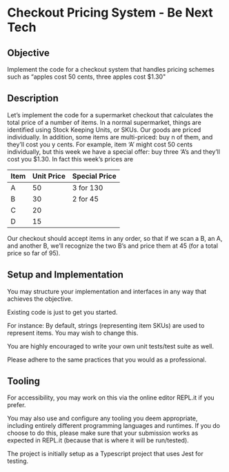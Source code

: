 # Checkout Pricing System - Be Next Tech

## Objective

Implement the code for a checkout system that handles pricing schemes such as “apples cost 50 cents, three apples cost \$1.30"

## Description

Let’s implement the code for a supermarket checkout that calculates the total price of a number of items.
In a normal supermarket, things are identified using Stock Keeping Units, or SKUs.
Our goods are priced individually. In addition, some items are multi-priced: buy n of them, and they’ll cost you y cents.
For example, item ‘A’ might cost 50 cents individually, but this week we have a special offer: buy three ‘A’s and they’ll cost you \$1.30.
In fact this week’s prices are

| Item | Unit Price | Special Price |
| ---- | ---------- | ------------- |
| A    | 50         | 3 for 130     |
| B    | 30         | 2 for 45      |
| C    | 20         |               |
| D    | 15         |               |

Our checkout should accept items in any order, so that if we scan a B, an A, and another B,
we’ll recognize the two B’s and price them at 45 (for a total price so far of 95).

## Setup and Implementation

You may structure your implementation and interfaces in any way that achieves the objective.

Existing code is just to get you started.

For instance: By default, strings (representing item SKUs) are used to represent items. You may wish to change this.

You are highly encouraged to write your own unit tests/test suite as well.

Please adhere to the same practices that you would as a professional.

## Tooling

For accessibility, you may work on this via the online editor REPL.it if you prefer.

You may also use and configure any tooling you deem appropriate, including entirely different programming languages and runtimes.
If you do choose to do this, please make sure that your submission works as expected in REPL.it (because that is where it will be run/tested).

The project is initially setup as a Typescript project that uses Jest for testing.
